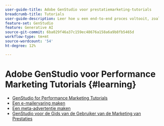 ```yaml
---
user-guide-title: Adobe GenStudio voor prestatiemarketing-tutorials
breadcrumb-title: Tutorials
user-guide-description: Leer hoe u een end-to-end proces voltooit, zoals het creëren van een e-mailervaring, door GenStudio for Performance Marketing-zelfstudies te volgen.
feature-set: GenStudio
feature: Generative AI
source-git-commit: 6ba029f46a37c159ec48676a158a6a9b8fb5465d
workflow-type: tm+mt
source-wordcount: '54'
ht-degree: 12%

---
```



# Adobe GenStudio voor Performance Marketing Tutorials {#learning}

+ [GenStudio for Performance Marketing Tutorials](tutorials.md)
+ [Een e-mailervaring maken](create-email-experience.md)
+ [Een meta-advertentie maken](create-meta-ad.md)
+ [ GenStudio voor de Gids van de Gebruiker van de Marketing van Prestaties ](https://experienceleague.adobe.com/docs/genstudio/user-guide/home.html)
